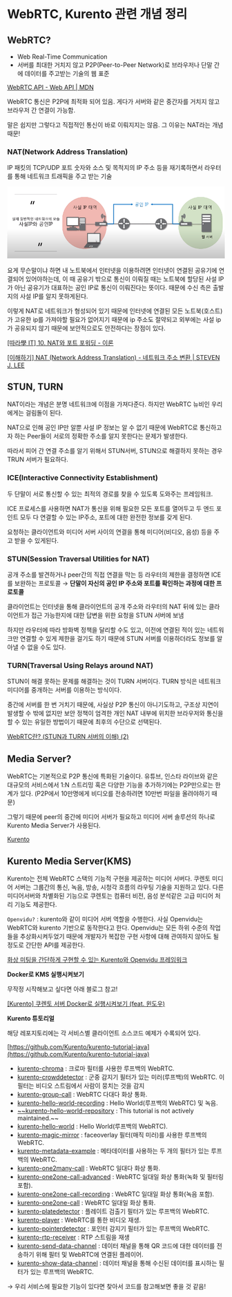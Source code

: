 # WebRTC, Kurento 관련 개념 정리

## WebRTC?

- Web Real-Time Communication
- 서버를 최대한 거치지 않고 P2P(Peer-to-Peer Network)로 브라우저나 단말 간에 데이터를 주고받는 기술의 웹 표준

[WebRTC API - Web API | MDN](https://developer.mozilla.org/ko/docs/Web/API/WebRTC_API)

WebRTC 통신은 P2P에 최적화 되어 있음. 게다가 서버와 같은 중간자를 거치지 않고 브라우저 간 연결이 가능함.

말은 쉽지만 그렇다고 직접적인 통신이 바로 이뤄지지는 않음. 그 이유는 NAT라는 개념 때문!

### NAT(Network Address Translation)

IP 패킷의 TCP/UDP 포트 숫자와 소스 및 목적지의 IP 주소 등을 재기록하면서 라우터를 통해 네트워크 트래픽을 주고 받는 기술

![Untitled](NAT.png)

요게 무슨말이냐 하면 내 노트북에서 인터넷을 이용하려면 인터넷이 연결된 공유기에 연결되어 있어야하는데, 이 때 공유기 밖으로 통신이 이뤄질 때는 노트북에 할당된 사설 IP가 아닌 공유기가 대표하는 공인 IP로 통신이 이뤄진다는 뜻이다. 때문에 수신 측은 출발지의 사설 IP를 알지 못하게된다.

이렇게 NAT로 네트워크가 형성되어 있기 때문에 인터넷에 연결된 모든 노트북(호스트)가 고유한 ip를 가져야할 필요가 없어지기 때문에 ip 주소도 절약되고 외부에는 사설 ip가 공유되지 않기 때문에 보안적으로도 안전하다는 장점이 있다.

[[따라學 IT] 10. NAT와 포트 포워딩 - 이론](https://www.youtube.com/watch?v=Qle5cfCcuEY&t=217s)

[[이해하기] NAT (Network Address Translation) - 네트워크 주소 변환 | STEVEN J. LEE](https://www.stevenjlee.net/2020/07/11/%EC%9D%B4%ED%95%B4%ED%95%98%EA%B8%B0-nat-network-address-translation-%EB%84%A4%ED%8A%B8%EC%9B%8C%ED%81%AC-%EC%A3%BC%EC%86%8C-%EB%B3%80%ED%99%98/)

## STUN, TURN

NAT이라는 개념은 분명 네트워크에 이점을 가져다준다. 하지만 WebRTC 뉴비인 우리에게는 걸림돌이 된다.

NAT으로 인해 공인 IP만 알뿐 사설 IP 정보는 알 수 없기 때문에 WebRTC로 통신하고자 하는 Peer들이 서로의 정확한 주소를 알지 못한다는 문제가 발생한다.

따라서 피어 간 연결 주소를 알기 위해서 STUN서버, STUN으로 해결하지 못하는 경우 TRUN 서버가 필요하다.

### ICE(Interactive Connectivity Establishment)

두 단말이 서로 통신할 수 있는 최적의 경로를 찾을 수 있도록 도와주는 프레임워크.

ICE 프로세스를 사용하면 NAT가 통신을 위해 필요한 모든 포트를 열어두고 두 엔드 포인트 모두 다 연결할 수 있는 IP주소, 포트에 대한 완전한 정보를 갖게 된다.

요청하는 클라이언트와 미디어 서버 사이의 연결을 통해 미디어(비디오, 음성) 등을 주고 받을 수 있게된다.

### STUN(Session Traversal Utilities for NAT)

공개 주소를 발견하거나 peer간의 직접 연결을 막는 등 라우터의 제한을 결정하면 ICE를 보완하는 프로토콜 → **단말이 자신의 공인 IP 주소와 포트를 확인하는 과정에 대한 프로토콜**

클라이언트는 인터넷을 통해 클라이언트의 공개 주소와 라우터의 NAT 뒤에 있는 클라이언트가 접근 가능한지에 대한 답변을 위한 요청을 STUN 서버에 보냄

하지만 라우터에 따라 방화벽 정책을 달리할 수도 있고, 이전에 연결된 적이 있는 네트워크만 연결할 수 있게 제한을 걸기도 하기 때문에 STUN 서버를 이용하더라도 정보를 알아낼 수 없을 수도 있다.

### TURN(Traversal Using Relays around NAT)

STUN이 해결 못하는 문제를 해결하는 것이 TURN 서버이다. TURN 방식은 네트워크 미디어를 중개하는 서버를 이용하는 방식이다.

중간에 서버를 한 번 거치기 때문에, 사실상 P2P 통신이 아니기도하고, 구조상 지연이 발생할 수 밖에 없지만 보안 정책이 엄격한 개인 NAT 내부에 위치한 브라우저와 통신을 할 수 있는 유일한 방법이기 때문에 최후의 수단으로 선택된다.

[WebRTC란? (STUN과 TURN 서버의 이해) (2)](https://andonekwon.tistory.com/59)

[](https://wormwlrm.github.io/2021/01/24/Introducing-WebRTC.html)

## Media Server?

WebRTC는 기본적으로 P2P 통신에 특화된 기술이다. 유튜브, 인스타 라이브와 같은 대규모의 서비스에서 1:N 스트리밍 혹은 다양한 기능을 추가하기에는 P2P만으로는 한계가 있다. (P2P에서 10만명에게 비디오를 전송하려면 10만번 파일을 올려야하기 때문)

그렇기 때문에 peer의 중간에 미디어 서버가 필요하고 미디어 서버 솔루션의 하나로 Kurento Media Server가 사용된다.

[Kurento](https://kurento.openvidu.io/)

## Kurento Media Server(KMS)

Kurento는 전체 WebRTC 스택의 기능적 구현을 제공하는 미디어 서버다. 쿠렌토 미디어 서버는 그룹간의 통신, 녹음, 방송, 시청각 흐름의 라우팅 기술을 지원하고 있다. 다른 미디어서버와 차별화된 기능으로 쿠렌토는 컴퓨터 비전, 음성 분석같은 고급 미디어 처리 기능도 제공한다.

`Openvidu?` : kurento와 같이 미디어 서버 역할을 수행한다. 사실 Openvidu는 WebRTC와 kurento 기반으로 동작한다고 한다. Openvidu는 모든 하위 수준의 작업들을 추상화시켜두었기 때문에 개발자가 복잡한 구현 사항에 대해 관여하지 않아도 될 정도로 간단한 API를 제공한다.

[화상 미팅을 간단하게 구현할 수 있는 Kurento와 Openvidu 프레임워크](https://2jinishappy.tistory.com/335)

**Docker로 KMS 실행시켜보기**

무작정 시작해보고 싶다면 아래 블로그 참고!

[[Kurento] 쿠렌토 서버 Docker로 실행시켜보기 (feat. 윈도우)](https://gh402.tistory.com/44)

**Kurento 튜토리얼**

해당 레포지토리에는 각 서비스별 클라이언트 소스코드 예제가 수록되어 있다.

[https://github.com/Kurento/kurento-tutorial-java](https://github.com/Kurento/kurento-tutorial-java)

- [kurento-chroma](https://github.com/Kurento/kurento-tutorial-java/tree/master/kurento-chroma) : 크로마 필터를 사용한 루프백의 WebRTC.
- [kurento-crowddetector](https://github.com/Kurento/kurento-tutorial-java/tree/master/kurento-crowddetector) : 군중 감지기 필터가 있는 미러(루프백)의 WebRTC. 이 필터는 비디오 스트림에서 사람이 뭉치는 것을 감지
- [kurento-group-call](https://github.com/Kurento/kurento-tutorial-java/tree/master/kurento-group-call) : WebRTC 다대다 화상 통화.
- [kurento-hello-world-recording](https://github.com/Kurento/kurento-tutorial-java/tree/master/kurento-hello-world-recording) : Hello World(루프백의 WebRTC) 및 녹음.
- [~~kurento-hello-world-repository](https://github.com/Kurento/kurento-tutorial-java/tree/master/kurento-hello-world-repository) : This tutorial is not actively maintained.~~
- [kurento-hello-world](https://github.com/Kurento/kurento-tutorial-java/tree/master/kurento-hello-world) : Hello World(루프백의 WebRTC).
- [kurento-magic-mirror](https://github.com/Kurento/kurento-tutorial-java/tree/master/kurento-magic-mirror) : faceoverlay 필터(매직 미러)를 사용한 루프백의 WebRTC.
- [kurento-metadata-example](https://github.com/Kurento/kurento-tutorial-java/tree/master/kurento-metadata-example) : 메타데이터를 사용하는 두 개의 필터가 있는 루프백의 WebRTC.
- [kurento-one2many-call](https://github.com/Kurento/kurento-tutorial-java/tree/master/kurento-one2many-call) : WebRTC 일대다 화상 통화.
- [kurento-one2one-call-advanced](https://github.com/Kurento/kurento-tutorial-java/tree/master/kurento-one2one-call-advanced) : WebRTC 일대일 화상 통화(녹화 및 필터링 포함).
- [kurento-one2one-call-recording](https://github.com/Kurento/kurento-tutorial-java/tree/master/kurento-one2one-call-recording) : WebRTC 일대일 화상 통화(녹음 포함).
- [kurento-one2one-call](https://github.com/Kurento/kurento-tutorial-java/tree/master/kurento-one2one-call) : WebRTC 일대일 화상 통화.
- [kurento-platedetector](https://github.com/Kurento/kurento-tutorial-java/tree/master/kurento-platedetector) : 플레이트 검출기 필터가 있는 루프백의 WebRTC.
- [kurento-player](https://github.com/Kurento/kurento-tutorial-java/tree/master/kurento-player) : WebRTC를 통한 비디오 재생.
- [kurento-pointerdetector](https://github.com/Kurento/kurento-tutorial-java/tree/master/kurento-pointerdetector) : 포인터 감지기 필터가 있는 루프백의 WebRTC.
- [kurento-rtp-receiver](https://github.com/Kurento/kurento-tutorial-java/tree/master/kurento-rtp-receiver) : RTP 스트림을 재생
- [kurento-send-data-channel](https://github.com/Kurento/kurento-tutorial-java/tree/master/kurento-send-data-channel) : 데이터 채널을 통해 QR 코드에 대한 데이터를 전송하기 위해 필터 및 WebRTC에 연결된 플레이어.
- [kurento-show-data-channel](https://github.com/Kurento/kurento-tutorial-java/tree/master/kurento-show-data-channel) : 데이터 채널을 통해 수신된 데이터를 표시하는 필터가 있는 루프백의 WebRTC.

→ 우리 서비스에 필요한 기능이 있다면 찾아서 코드를 참고해보면 좋을 것 같음!
